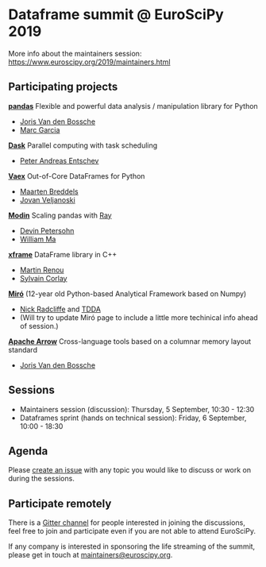 # Dataframe summit @ EuroSciPy 2019

More info about the maintainers session: https://www.euroscipy.org/2019/maintainers.html

## Participating projects

**[pandas](https://github.com/pandas-dev/pandas)** Flexible and powerful data analysis / manipulation library for Python

- [Joris Van den Bossche](https://github.com/jorisvandenbossche)
- [Marc Garcia](https://github.com/datapythonista)

**[Dask](https://github.com/dask/dask)** Parallel computing with task scheduling

- [Peter Andreas Entschev](https://github.com/pentschev)

**[Vaex](https://github.com/vaexio/vaex)** Out-of-Core DataFrames for Python

- [Maarten Breddels](https://github.com/maartenbreddels)
- [Jovan Veljanoski](https://github.com/JovanVeljanoski)

**[Modin](https://github.com/modin-project/modin)** Scaling pandas with [Ray](https://github.com/ray-project/ray/)

- [Devin Petersohn](https://github.com/devin-petersohn)
- [William Ma](https://github.com/williamma12)

**[xframe](https://github.com/QuantStack/xframe)** DataFrame library in C++

- [Martin Renou](https://github.com/martinRenou)
- [Sylvain Corlay](https://github.com/SylvainCorlay)

**[Miró](http://stochasticsolutions.com/miro.html)**
(12-year old Python-based Analytical Framework based on Numpy)

- [Nick Radcliffe](https://github.com/njr0) and [TDDA](https://github.com/tdda)
- (Will try to update Miró page to include a little more techinical info ahead of session.)

**[Apache Arrow](https://arrow.apache.org/)** Cross-language tools based on a columnar memory layout standard

- [Joris Van den Bossche](https://github.com/jorisvandenbossche)


## Sessions

- Maintainers session (discussion): Thursday, 5 September, 10:30 - 12:30
- Dataframes sprint (hands on technical session): Friday, 6 September, 10:00 - 18:30

## Agenda

Please [create an issue](https://github.com/python-sprints/dataframe-summit/issues/new) with any topic you would like to discuss or work on during the sessions.

## Participate remotely

There is a [Gitter channel](https://gitter.im/py-sprints/dataframe-summit) for people interested in joining the discussions, feel free to join and participate even if you are not able to attend EuroSciPy.

If any company is interested in sponsoring the life streaming of the summit, please get in touch at <maintainers@euroscipy.org>.
